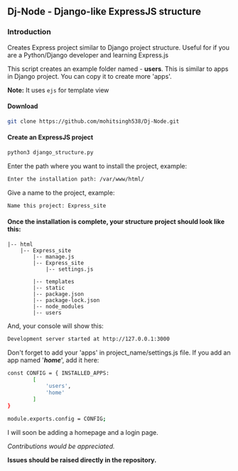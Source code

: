 
## Dj-Node - Django-like ExpressJS structure


### Introduction

Creates Express project similar to Django project structure. Useful for if you are a Python/Django developer and learning Express.js

This script creates an example folder named - **users**. This is similar to apps in Django project. You can copy it to create more 'apps'.

**Note:** It uses ```ejs``` for template view

#### Download
```bash
git clone https://github.com/mohitsingh538/Dj-Node.git
```

#### Create an ExpressJS project
```bash
python3 django_structure.py
```

Enter the path where you want to install the project, example:
```bash
Enter the installation path: /var/www/html/
```

Give a name to the project, example:
```bash
Name this project: Express_site
```


#### Once the installation is complete, your structure project should look like this:

```
|-- html
	|-- Express_site
	    |-- manage.js
	    |-- Express_site
		    |-- settings.js
		    
	    |-- templates
	    |-- static
	    |-- package.json
	    |-- package-lock.json
	    |-- node_modules
	    |-- users
```

And, your console will show this:
```bash
Development server started at http://127.0.0.1:3000
```

Don't forget to add your 'apps' in project_name/settings.js file. If you add an app named '***home***', add it here:
```bash
const CONFIG = { INSTALLED_APPS:
        [
            'users',
            'home'
        ]
}

module.exports.config = CONFIG;
```

I will soon be adding a homepage and a login page. 

*Contributions would be appreciated.*

**Issues should be raised directly in the repository.**

